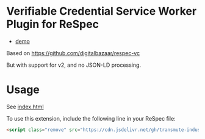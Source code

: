 # Verifiable Credential Service Worker Plugin for ReSpec

- [demo](https://transmute-industries.github.io/respec-vc-jwt/)

Based on https://github.com/digitalbazaar/respec-vc

But with support for v2, and no JSON-LD processing.

# Usage

See [index.html](./index.html)

To use this extension, include the following line in your ReSpec file:

```html
<script class="remove" src="https://cdn.jsdelivr.net/gh/transmute-industries/respec-vc-jwt@0.0.13/dist/main.js"></script>
```

